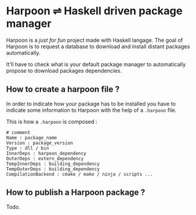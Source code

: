 # Harpoon ⇌ Haskell driven package manager

Harpoon is a *just for fun* project made with Haskell langage.
The goal of Harpoon is to request a database to download and install distant packages automatically.

It'll have to check what is your default package manager to automatically propose to download packages dependencies.

## How to create a harpoon file ?

In order to indicate how your package has to be installed you have to indicate some information to Harpoon with the help of a `.harpoon` file.

This is how a `.harpoon` is composed :

```
# comment
Name : package_name
Version : package_version
Type : dll / bin
InnerDeps : harpoon_dependency
OuterDeps : extern_dependency
TempInnerDeps : building_dependency
TempOuterDeps : building_dependency
CompilationBackend : cmake / make / ninja / scripts ...
```

## How to publish a Harpoon package ?

Todo.
